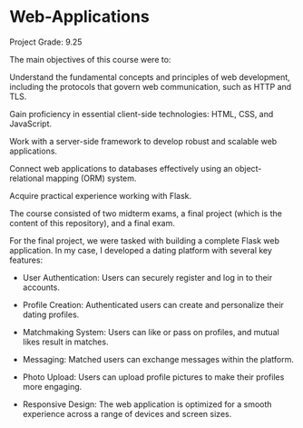 # Web-Applications
Project Grade: 9.25

The main objectives of this course were to:

Understand the fundamental concepts and principles of web development, including the protocols that govern web communication, such as HTTP and TLS.

Gain proficiency in essential client-side technologies: HTML, CSS, and JavaScript.

Work with a server-side framework to develop robust and scalable web applications.

Connect web applications to databases effectively using an object-relational mapping (ORM) system.

Acquire practical experience working with Flask.

The course consisted of two midterm exams, a final project (which is the content of this repository), and a final exam.

For the final project, we were tasked with building a complete Flask web application. In my case, I developed a dating platform with several key features:

- User Authentication: Users can securely register and log in to their accounts.

- Profile Creation: Authenticated users can create and personalize their dating profiles.

- Matchmaking System: Users can like or pass on profiles, and mutual likes result in matches.

- Messaging: Matched users can exchange messages within the platform.

- Photo Upload: Users can upload profile pictures to make their profiles more engaging.

- Responsive Design: The web application is optimized for a smooth experience across a range of devices and screen sizes.

